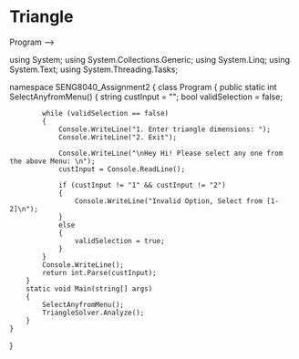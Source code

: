 # Triangle

Program -->

using System;
using System.Collections.Generic;
using System.Linq;
using System.Text;
using System.Threading.Tasks;

namespace SENG8040_Assignment2
{
    class Program
    {
        public static int SelectAnyfromMenu()
        {
            string custInput = "";
            bool validSelection = false;

            while (validSelection == false)
            {
                Console.WriteLine("1. Enter triangle dimensions: ");
                Console.WriteLine("2. Exit");

                Console.WriteLine("\nHey Hi! Please select any one from the above Menu: \n");
                custInput = Console.ReadLine();

                if (custInput != "1" && custInput != "2")
                {
                    Console.WriteLine("Invalid Option, Select from [1-2]\n");
                }
                else
                {
                    validSelection = true;
                }
            }
            Console.WriteLine();
            return int.Parse(custInput);
        }
        static void Main(string[] args)
        {
            SelectAnyfromMenu();
            TriangleSolver.Analyze();
        }
    }
}
